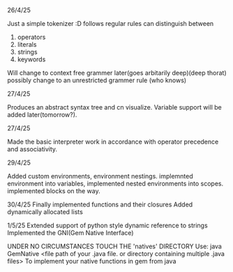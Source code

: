 26/4/25

Just a simple tokenizer :D
follows regular rules
can distinguish between 
1) operators
2) literals
3) strings
4) keywords



Will change to context free grammer later(goes arbitarily deep)(deep thorat)
possibly change to an unrestricted grammer rule (who knows)


27/4/25

Produces an abstract syntax tree and cn visualize. Variable support will be added later(tomorrow?).

27/4/25

Made the basic interpreter work in accordance with operator precedence and associativity.

29/4/25

Added custom environments, environment nestings.
implemnted environment into variables, implemented nested environments into scopes. 
implemented blocks on the way.

30/4/25
Finally implemented functions and their closures
Added dynamically allocated lists

1/5/25
Extended support of python style dynamic reference to strings
Implemented the GNI(Gem Native Interface)

UNDER NO CIRCUMSTANCES TOUCH THE 'natives' DIRECTORY
Use: java GemNative <file path of your .java file. or directory containing multiple .java files>
To implement your native functions in gem from java
